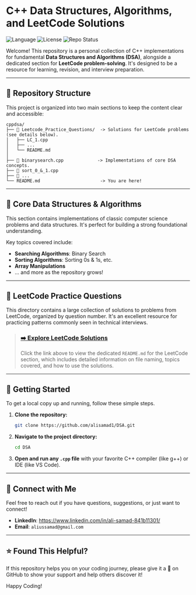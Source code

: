 # C++ Data Structures, Algorithms, and LeetCode Solutions

![Language](https://img.shields.io/badge/Language-C%2B%2B-blue.svg)
![License](https://img.shields.io/badge/License-MIT-green.svg)
![Repo Status](https://img.shields.io/badge/Status-Active-brightgreen.svg)

Welcome! This repository is a personal collection of C++ implementations for fundamental **Data Structures and Algorithms (DSA)**, alongside a dedicated section for **LeetCode problem-solving**. It's designed to be a resource for learning, revision, and interview preparation.

---

## 📂 Repository Structure

This project is organized into two main sections to keep the content clear and accessible:

```
cppdsa/
├── 📁 Leetcode_Practice_Questions/  -> Solutions for LeetCode problems (see details below).
│   ├── LC_1.cpp
│   ├── ...
│   └── README.md
│
├── 📄 binarysearch.cpp             -> Implementations of core DSA concepts.
├── 📄 sort_0_&_1.cpp
├── 📄 ...
└── README.md                       -> You are here!
```

---

## 🎯 Core Data Structures & Algorithms

This section contains implementations of classic computer science problems and data structures. It's perfect for building a strong foundational understanding.

Key topics covered include:
- **Searching Algorithms**: Binary Search
- **Sorting Algorithms**: Sorting 0s & 1s, etc.
- **Array Manipulations**
- ... and more as the repository grows!

---

## 🚀 LeetCode Practice Questions

This directory contains a large collection of solutions to problems from LeetCode, organized by question number. It's an excellent resource for practicing patterns commonly seen in technical interviews.

> ### **[➡️ Explore LeetCode Solutions](./Leetcode_Practice_Questions/)**
>
> Click the link above to view the dedicated `README.md` for the LeetCode section, which includes detailed information on file naming, topics covered, and how to use the solutions.

---

## 🏁 Getting Started

To get a local copy up and running, follow these simple steps.

1.  **Clone the repository:**
    ```sh
    git clone https://github.com/alisamad1/DSA.git
    ```
2.  **Navigate to the project directory:**
    ```sh
    cd DSA
    ```
3.  **Open and run any `.cpp` file** with your favorite C++ compiler (like g++) or IDE (like VS Code).

---

## 🤝 Connect with Me

Feel free to reach out if you have questions, suggestions, or just want to connect!

-   **LinkedIn**: https://www.linkedin.com/in/ali-samad-841b11301/
-   **Email**: `aliussamad@gmail.com`

---

## ⭐ Found This Helpful?

If this repository helps you on your coding journey, please give it a 🌟 on GitHub to show your support and help others discover it!

Happy Coding!

